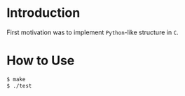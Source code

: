 
# Introduction

First motivation was to implement `Python`-like structure in `C`.

# How to Use

```sh
$ make
$ ./test
```
